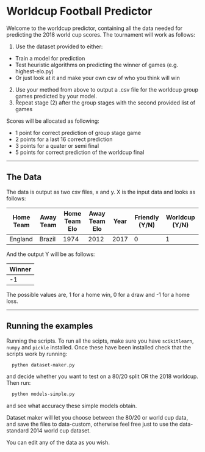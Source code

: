 # Worldcup Football Predictor

Welcome to the worldcup predictor, containing all the data needed for predicting the 2018 world cup scores. The tournament will work as follows:
1. Use the dataset provided to either:
  - Train a model for prediction
  - Test heuristic algorithms on predicting the winner of games (e.g. highest-elo.py)
  - Or just look at it and make your own csv of who you think will win
2. Use your method from above to output a .csv file for the worldcup group games predicted by your model.
3. Repeat stage (2) after the group stages with the second provided list of games

Scores will be allocated as following:
- 1 point for correct prediction of group stage game
- 2 points for a last 16 correct prediction 
- 3 points for a quater or semi final 
- 5 points for correct prediction of the worldcup final

---

## The Data
The data is output as two csv files, x and y. X is the input data and looks as follows:

Home Team | Away Team | Home Team Elo | Away Team Elo | Year | Friendly (Y/N) | Worldcup (Y/N)
---|---|---|---|---|---|---
England | Brazil | 1974 | 2012 | 2017 | 0 | 1

And the output Y will be as follows:

| Winner |
| ------ |
| -1 |

The possible values are, 1 for a home win, 0 for a draw and -1 for a home loss.

---

## Running the examples

Running the scripts. To run all the scipts, make sure you have `scikitlearn`, `numpy` and `pickle` installed. Once these have been installed check that the scripts work by running:
```bash
  python dataset-maker.py
```
and decide whether you want to test on a 80/20 split OR the 2018 worldcup. Then run:
```bash
  python models-simple.py
```
and see what accuracy these simple models obtain.

Dataset maker will let you choose between the 80/20 or world cup data, and save the files to data-custom, otherwise feel free just to use the data-standard 2014 world cup dataset.

You can edit any of the data as you wish.
